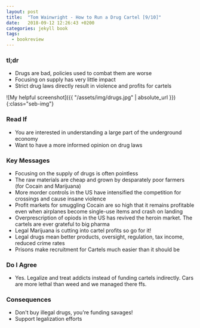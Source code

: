 ```yaml
---
layout: post
title:  "Tom Wainwright - How to Run a Drug Cartel [9/10]"
date:   2018-09-12 12:26:43 +0200
categories: jekyll book
tags:
  - bookreview
---
```

### tl;dr
- Drugs are bad, policies used to combat them are worse
- Focusing on supply has very little impact
- Strict drug laws directly result in violence and profits for cartels

![My helpful screenshot]({{ "/assets/img/drugs.jpg" | absolute_url }}){:class="seb-img"}

### Read If
- You are interested in understanding a large part of the underground economy 
- Want to have a more informed opinion on drug laws

### Key Messages
- Focusing on the supply of drugs is often pointless
- The raw materials are cheap and grown by desparately poor farmers (for Cocain and Marijuana)
- More morder controls in the US have intensified the competition for crossings and cause insane violence
- Profit markets for smuggling Cocain are so high that it remains profitable even when airplanes become single-use items and crash on landing
- Overprescription of opiods in the US has revived the heroin market. The cartels are ever grateful to big pharma
- Legal Marijuana is cutting into cartel profits so go for it! 
- Legal drugs mean better products, oversight, regulation, tax income, reduced crime rates
- Prisons make recruitment for Cartels much easier than it should be

### Do I Agree
- Yes. Legalize and treat addicts instead of funding cartels indirectly. Cars are more lethal than weed and we managed there ffs.

### Consequences
- Don't buy illegal drugs, you're funding savages!
- Support legalization efforts